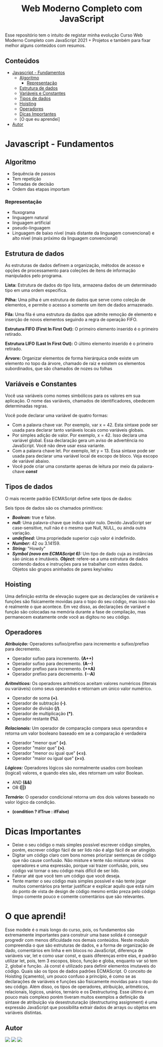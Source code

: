 # <p align="center">Web Moderno Completo com JavaScript</p>
Esse repositório tem o intuito de registar minha evolução Curso Web Moderno Completo com JavaScript 2021 + Projetos e também para fixar melhor alguns conteúdos com resumos.

## Conteúdos

- [Javascript - Fundamentos](##javascript---fundamentos)
  - [Algoritmo](#algoritmo)
    - [Representação](#representação)
  - [Estrutura de dados](#estrutura-de-dados)
  - [Variáveis e Constantes](#variáveis-e-constantes)
  - [Tipos de dados](#tipos-de-dados)
  - [Hoisting](#hoisting)
  - [Operadores](#operadores)
  - [Dicas Importantes](#dicas-importantes)
  - [O que eu aprendei]
- [Autor](#autor)

# Javascript - Fundamentos
## Algoritmo

- Sequência de passos
- Tem repetição
- Tomadas de decisão
- Ordem das etapas importam

### Representação

- fluxograma
- linguagem natural
- linguagem artificial
- pseudo-linguagem
- Linguagem de baixo nível (mais distante da linguagem convencional) e alto nível (mais próximo da linguagem convencional)

## Estrutura de dados

As estruturas de dados definem a organização, métodos de acesso e opções de processamento para coleções de itens de informação manipulados pelo programa.

**Lista:** Estrutura de dados do tipo lista, armazena dados de um determinado tipo em uma ordem especifica.

**Pilha:** Uma pilha é um estrutura de dados que serve como coleção de elementos, e permite o acesso a somente um item de dados armazenado.

**Fila:** Uma fila é uma estrutura da dados que admite remoção de elemento e inserção de novos elementos seguindo a regra de operação FIFO.

**Estrutura FIFO (First In First Out):** O primeiro elemento inserido é o primeiro retirado.

**Estrutura LIFO (Last In First Out):** O último elemento inserido é o primeiro retirado.

**Árvore:** Organizar elementos de forma hierárquica onde existe um elemento no topo da árvore, chamado de raiz e existem os elementos subordinados, que são chamados de nozes ou folhas

## Variáveis e Constantes
Você usa variáveis como nomes simbólicos para os valores em sua aplicação. O nome das variáveis, chamados de identificadores, obedecem determinadas regras.

Você pode declarar uma variável de quatro formas:
 - Com a palavra chave var. Por exemplo, var x = 42. Esta sintaxe pode ser usada para declarar tanto variáveis locais como variáveis globais.
 - Por simples adição de valor. Por exemplo, x = 42. Isso declara uma variável global. Essa declaração gera um aviso de advertência no JavaScript. Você não deve usar essa variante.
 - Com a palavra chave let. Por exemplo, let y = 13. Essa sintaxe pode ser usada para declarar uma variável local de escopo de bloco. Veja escopo de variável abaixo.
 - Você pode criar uma constante apenas de leitura por meio da palavra-chave **_const_**

## Tipos de dados
O mais recente padrão ECMAScript define sete tipos de dados:

Seis tipos de dados são os chamados primitivos:
 - **_Boolean:_** true e false.
 - **_null:_** Uma palavra-chave que indica valor nulo. Devido JavaScript ser case-sensitive, null não é o mesmo que Null, NULL, ou ainda outra variação.
 - **_undefined:_** Uma propriedade superior cujo valor é indefinido.
 - **_Number:_** 42 ou 3.14159.
 - **_String:_** "Howdy"
 - **_Symbol (novo em ECMAScript 6):_** Um tipo de dado cuja as instâncias são únicas e imutáveis.
**_Object:_** refere-se a uma estrutura de dados contendo dados e instruções para se trabalhar com estes dados. Objetos são grupos aninhados de pares key/valeu

## Hoisting
Uma definição estrita de elevação sugere que as declarações de variáveis e funções são fisicamente movidas para o topo do seu código, mas isso não é realmente o que acontece. Em vez disso, as declarações de variável e função são colocadas na memória durante a fase de compilação, mas permanecem exatamente onde você as digitou no seu código.
## Operadores
**_Atribuição:_** Operadores sufixo/prefixo para incremento e sufixo/prefixo para decremento.

- Operador sufixo para incremento. **(A++)**
- Operador sufixo para decremento. **(A--)**
- Operador prefixo para incremento. **(++A)**
- Operador prefixo para decremento. **(--A)**

**_Aritméticos:_** Os operadores aritméticos aceitam valores numéricos (literais ou variáveis) como seus operandos e retornam um único valor numérico.

- Operador de soma **(+)**.
- Operador de subtração **(-)**.
- Operador de divisão **(/)**.
- Operador de multiplicação **(*)**.
- Operador restante **(%)**.

**_Relacionais:_** Um operador de comparação compara seus operandos e retorna um valor booleano baseado em se a comparação é verdadeira

- Operador "menor que" **(<)**.
- Operador "maior que" **(>)**.
- Operador "menor ou igual que" **(<=)**. 
- Operador "maior ou igual que" **(>=)**.

**_Lógicos:_** Operadores lógicos são normalmente usados com boolean (logical) valores, e quando eles são, eles retornam um valor Boolean.

- AND **(&&)**
- OR **(||)**

**_Ternário:_** O operador condicional retorna um dos dois valores baseado no valor lógico da condição.
- **(condition ? ifTrue : ifFalse)**

# Dicas Importantes
- Deixe o seu código o mais simples possível escrever código simples, porém, escrever código fácil de ser lido não é algo fácil de ser atingido.
- Digitar um código claro com bons nomes priorizar sentenças de código que não cause confusão. Não misture e tente não misturar vários operadores e uma expressão, porque vai trazer confusão, pois, seu código vai tornar o seu código mais difícil de ser lido.
- Fatorar até que você tem um código que você deseja.
- Tente manter o seu código mais simples possível e não tente jogar muitos comentários pra tentar justificar e explicar aquilo que está ruim do ponto de vista de design de código mesmo então preza pelo código limpo comente pouco e comente comentários que são relevantes.


# O que aprendi!
Esse modele é o mais longo do curso, pois, os fundamentos são extremamente importantes para construir uma base solida é conseguir progredir com menos dificuldade nos demais conteúdos. Neste modulo compreendia o que são estruturas de dados, e a forma de organização de dado, comentários em linha e em blocos no JavaScript, diferença de variáveis var, let e como usar const, e quais diferenças entre elas, é padrão utilizar let, pois, tem 3 escopos, bloco, função e globa, enquanto var só tem 2, global e função. Já const é utilizado para definir elementos imutaveis do código. Quais são os tipos de dados padrões ECMAScript. O conceito de Hoisting (içamento), um pouco confuso a princípio, é como se as declarações de variáveis e funções são fisicamente movidas para o topo do seu código. Além disso, os tipos de operadores, atribuição, aritméticos, relacionais, lógicos, unários, ternário e os Destructuring. Esse último é um pouco mais complexo porém tiveram muitos exemplos a definição da sintaxe de atribuição via desestruturação (destructuring assignment) é uma expressão JavaScript que possibilita extrair dados de arrays ou objetos em variáveis distintas.

## Autor
<div>
  <a href="https://instagram.com/pedrolucazx" target="_blank"><img src="https://img.shields.io/badge/-Instagram-%23E4405F?style=for-the-badge&logo=instagram&logoColor=white" target="_blank"></a>
  <a href="https://www.linkedin.com/in/pedrolucazx/" target="_blank"><img src="https://img.shields.io/badge/-LinkedIn-%230077B5?style=for-the-badge&logo=linkedin&logoColor=white" target="_blank"></a>
  <a href="https://twitter.com/pedrolucazx" target="_blank"><img src="https://img.shields.io/badge/Twitter-1DA1F2?style=for-the-badge&logo=twitter&logoColor=white" target="_blank"></a>
</div>


